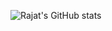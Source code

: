 ![Rajat's GitHub stats](https://github-readme-stats.vercel.app/api?username=technologicaljerry&show_icons=true&theme=dark)
